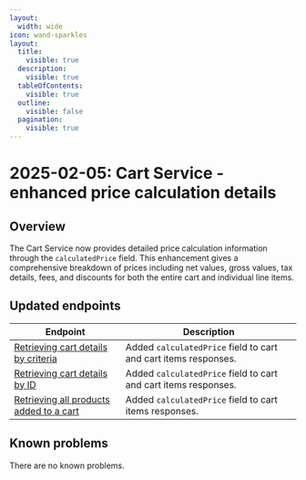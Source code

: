 ```yaml
---
layout:
  width: wide
icon: wand-sparkles
layout:
  title:
    visible: true
  description:
    visible: true
  tableOfContents:
    visible: true
  outline:
    visible: false
  pagination:
    visible: true
---
```


# 2025-02-05: Cart Service - enhanced price calculation details

## Overview

The Cart Service now provides detailed price calculation information through the `calculatedPrice` field. This enhancement gives a comprehensive breakdown of prices including net values, gross values, tax details, fees, and discounts for both the entire cart and individual line items.

## Updated endpoints

| Endpoint | Description |
|----------|-------------|
| [Retrieving cart details by criteria](https://developer.emporix.io/api-references/api-guides/checkout/cart/api-reference/carts#get-cart-tenant-carts) | Added `calculatedPrice` field to cart and cart items responses. |
| [Retrieving cart details by ID](https://developer.emporix.io/api-references/api-guides/checkout/cart/api-reference/carts#get-cart-tenant-carts-cartid) | Added `calculatedPrice` field to cart and cart items responses. |
| [Retrieving all products added to a cart](https://developer.emporix.io/api-references/api-guides/checkout/cart/api-reference/cart-items#get-cart-tenant-carts-cartid-items) | Added `calculatedPrice` field to cart items responses. |

## Known problems

There are no known problems.
